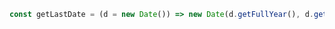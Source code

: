 ~~~ javascript
const getLastDate = (d = new Date()) => new Date(d.getFullYear(), d.getMonth() + 1, 0);
~~~